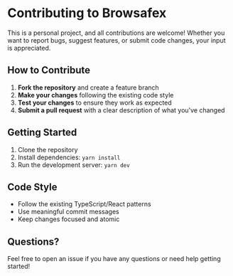 # Contributing to Browsafex

This is a personal project, and all contributions are welcome! Whether you want to report bugs, suggest features, or submit code changes, your input is appreciated.

## How to Contribute

1. **Fork the repository** and create a feature branch
2. **Make your changes** following the existing code style
3. **Test your changes** to ensure they work as expected
4. **Submit a pull request** with a clear description of what you've changed

## Getting Started

1. Clone the repository
2. Install dependencies: `yarn install`
3. Run the development server: `yarn dev`

## Code Style

- Follow the existing TypeScript/React patterns
- Use meaningful commit messages
- Keep changes focused and atomic

## Questions?

Feel free to open an issue if you have any questions or need help getting started!
